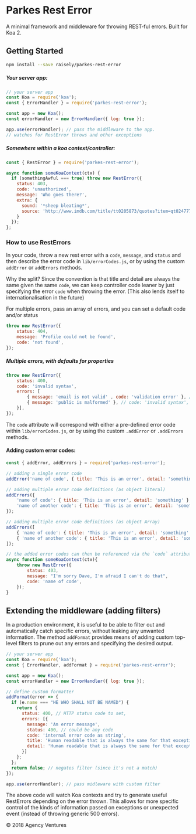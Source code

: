 # Parkes Rest Error
A minimal framework and middleware for throwing REST-ful errors. Built for Koa 2.

## Getting Started

```bash
npm install --save raisely/parkes-rest-error
```

##### Your server app:

```js
// your server app
const Koa = require('koa');
const { ErrorHandler } = require('parkes-rest-error');

const app = new Koa();
const errorHandler = new ErrorHandler({ log: true });

app.use(errorHandler); // pass the middleware to the app.
// watches for RestError throws and other exceptions
```

##### Somewhere within a koa context/controller:

```js
const { RestError } = require('parkes-rest-error');

async function someKoaContext(ctx) {
  if (somethingAwful === true) throw new RestError({
    status: 403,
    code: 'unauthorized',
    message: 'Who goes there?',
    extra: {
      sound: '*sheep bleating*',
      source: 'http://www.imdb.com/title/tt0205873/quotes?item=qt0247774'
    }
  });
};
```
### How to use RestErrors

In your code, throw a new rest error with a `code`, `message`, and `status` and
then describe the error code in `lib/errorCodes.js`, or by using the custom
`addError` or `addErrors` methods.

Why the split? Since the convention is that title and detail are always the same
given the same `code`, we can keep controller code leaner by just specifying the error
`code` when throwing the error.
(This also lends itself to internationalisation in the future)

For multiple errors, pass an array of errors, and you can set a default code and/or status
```js
throw new RestError({
	status: 404,
	message: 'Profile could not be found',
	code: 'not found',
});
```

##### Multiple errors, with defaults for properties
```js
throw new RestError({
	status: 400,
	code: 'invalid syntax',
	errors: [
		{ message: 'email is not valid' , code: 'validation error' }, // status: 400
		{ message: 'public is malformed' }, // code: 'invalid syntax', status: 400,
	}],
});
```

The `code` attribute will correspond with either a pre-defined error code within
`lib/errorCodes.js`, or by using the custom `.addError` or `.addErrors` methods.

#### Adding custom error codes:
```js
const { addError, addErrors } = require('parkes-rest-error');

// adding a single error code
addError('name of code', { title: 'This is an error', detail: 'something' });

// adding multiple error code definitions (as object literal)
addErrors({
	'name of code': { title: 'This is an error', detail: 'something' },
	'name of another code': { title: 'This is an error', detail: 'something' },
});

// adding multiple error code definitions (as object Array)
addErrors([
	{ 'name of code': { title: 'This is an error', detail: 'something' }},
	{ 'name of another code': { title: 'This is an error', detail: 'something' }},
]);

// the added error codes can then be referenced via the `code` attribute
async function someKoaContext(ctx){
	throw new RestError({
		status: 403,
		message: "I'm sorry Dave, I'm afraid I can't do that",
		code: 'name of code',
	});
}
```

## Extending the middleware (adding filters)
In a production environment, it is useful to be able to filter out and automatically
catch specific errors, without leaking any unwanted information. The method `addFormat`
provides means of adding custom top-level filters to prune out any errors and specifying
the desired output.

```js
// your server app
const Koa = require('koa');
const { ErrorHandler, addFormat } = require('parkes-rest-error');

const app = new Koa();
const errorHandler = new ErrorHandler({ log: true });

// define custom formatter
addFormat(error => {
  if (e.name === "HE WHO SHALL NOT BE NAMED") {
    return {
      status: 400, // HTTP status code to set,
      errors: [{
        message: 'An error message',
        status: 400, // could be any code
        code: 'internal error code as string',
        title: 'Human readable that is always the same for that exception',
        detail: 'Human readable that is always the same for that exception',
      }]
    };
  };
  return false; // negates filter (since it's not a match)
});

app.use(errorHandler); // pass midleware with custom filter
```

The above code will watch Koa contexts and try to generate useful RestErrors depending
on the error thrown. This allows for more specific control of the kinds of information
passed on exceptions or unexpected event (instead of throwing generic 500 errors).

© 2018 Agency Ventures
